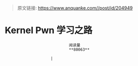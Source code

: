 > 原文链接: https://www.anquanke.com//post/id/204949 


# Kernel Pwn 学习之路


                                阅读量   
                                **80063**
                            
                        |
                        
                                                                                    


